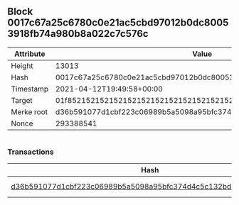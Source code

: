 ## Block 0017c67a25c6780c0e21ac5cbd97012b0dc80053918fb74a980b8a022c7c576c

Attribute | Value
--- | ---
Height | 13013
Hash | 0017c67a25c6780c0e21ac5cbd97012b0dc80053918fb74a980b8a022c7c576c
Timestamp | 2021-04-12T19:49:58+00:00
Target | 01f8521521521521521521521521521521521521521521521521521521521521
Merke root | d36b591077d1cbf223c06989b5a5098a95bfc374d4c5c132bd6f42b56aacd6cf
Nonce | 293388541

```

```

### Transactions

Hash | Amount
--- | ---
[d36b591077d1cbf223c06989b5a5098a95bfc374d4c5c132bd6f42b56aacd6cf](d36b591077d1cbf223c06989b5a5098a95bfc374d4c5c132bd6f42b56aacd6cf.md) | 10.00000000 SKEPTI 
